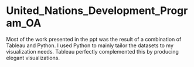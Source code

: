 # United_Nations_Development_Program_OA
Most of the work presented in the ppt was the result of a combination of Tableau and Python. I used Python to mainly tailor the datasets to my visualization needs. Tableau perfectly complemented this by producing elegant visualizations.
